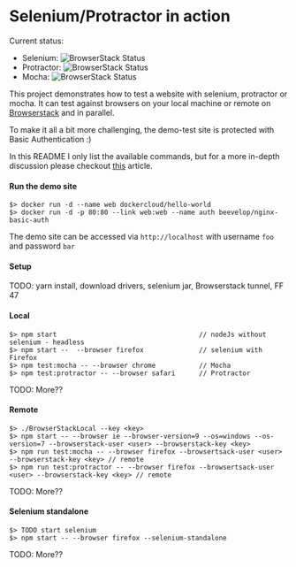 # Selenium/Protractor in action 

Current status: 

  - Selenium: ![BrowserStack Status](https://www.browserstack.com/automate/badge.svg?badge_key=b0Vwc2NoREppTUk3cC9LS1hXd01ScG93b3JlZVZEdHZQdGZGbnh0bXUzOD0tLTNrZkplL1pPallMSUtBVldsWVpQMEE9PQ==--5c4c2bf17feca5f90d306b7de50d60a6250d3376)
  - Protractor: ![BrowserStack Status](https://www.browserstack.com/automate/badge.svg?badge_key=KzZPLy9rNS92YmNtenJOczV0UHY0d0VSQWNmYmVodWIxZ3NyZWhOUW93MD0tLUkyS0VPeUpLM09WQlQyUXdkYktmQXc9PQ==--b926906ed6be6744bddeb3348c4c97f87ae6142e)
  - Mocha: ![BrowserStack Status](https://www.browserstack.com/automate/badge.svg?badge_key=UE9OQWJpSWlNWnhLbHZhdElzRE1mdzE2c3BGQU42WTVsbTAwVm13akt1TT0tLXJuSmVxeVpzcXU3YmY1MDE3b3FoRHc9PQ==--32ef88244215b281c50ba7c2054ef134e9ad667d)

This project demonstrates how to test a website with selenium, protractor or mocha. It can test against
browsers on your local machine or remote on [Browserstack](https://www.browserstack.com) and in parallel.

To make it all a bit more challenging, the demo-test site is protected with Basic Authentication :)

In this README I only list the available commands, but for a more in-depth discussion please checkout 
[this](https://scaljeri.github.io/selenium-protractor-browserstack/) article.

#### Run the demo site

    $> docker run -d --name web dockercloud/hello-world
    $> docker run -d -p 80:80 --link web:web --name auth beevelop/nginx-basic-auth

The demo site can be accessed via `http://localhost` with username `foo` and password `bar`

#### Setup
TODO: yarn install, download drivers, selenium jar, Browserstack tunnel, FF 47

#### Local

    $> npm start                                    // nodeJs without selenium - headless
    $> npm start --  --browser firefox              // selenium with Firefox
    $> npm test:mocha -- --browser chrome           // Mocha 
    $> npm test:protractor -- --browser safari      // Protractor
    
TODO: More??

#### Remote

    $> ./BrowserStackLocal --key <key>
    $> npm start -- --browser ie --browser-version=9 --os=windows --os-version=7 --browserstack-user <user> --browserstack-key <key>
    $> npm run test:mocha -- --browser firefox --browsertsack-user <user> --browserstack-key <key> // remote
    $> npm run test:protractor -- --browser firefox --browsertsack-user <user> --browserstack-key <key> // remote
    
TODO: More??
    
#### Selenium standalone

    $> TODO start selenium
    $> npm start -- --browser firefox --selenium-standalone
    
TODO: More??
    
